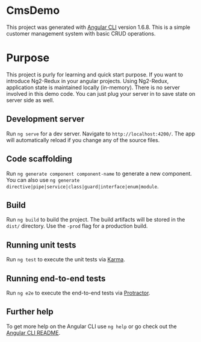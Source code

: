 # CmsDemo

This project was generated with [Angular CLI](https://github.com/angular/angular-cli) version 1.6.8. This is a simple customer management system with basic CRUD operations. 

# Purpose

This project is purly for learning and quick start purpose. If you want to introduce Ng2-Redux in your angular projects. Using Ng2-Redux, application state is maintained locally (in-memory). There is no server involved in this demo code. You can just plug your server in to save state on server side as well.

## Development server

Run `ng serve` for a dev server. Navigate to `http://localhost:4200/`. The app will automatically reload if you change any of the source files.

## Code scaffolding

Run `ng generate component component-name` to generate a new component. You can also use `ng generate directive|pipe|service|class|guard|interface|enum|module`.

## Build

Run `ng build` to build the project. The build artifacts will be stored in the `dist/` directory. Use the `-prod` flag for a production build.

## Running unit tests

Run `ng test` to execute the unit tests via [Karma](https://karma-runner.github.io).

## Running end-to-end tests

Run `ng e2e` to execute the end-to-end tests via [Protractor](http://www.protractortest.org/).

## Further help

To get more help on the Angular CLI use `ng help` or go check out the [Angular CLI README](https://github.com/angular/angular-cli/blob/master/README.md).
